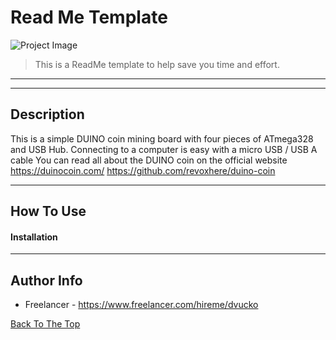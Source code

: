 # Read Me Template

![Project Image](project-image-url)

> This is a ReadMe template to help save you time and effort.

---


---

## Description

This is a simple DUINO coin mining board with four pieces of ATmega328 and USB Hub. Connecting to a computer is easy with a micro USB / USB A cable
You can read all about the DUINO coin on the official website
https://duinocoin.com/
https://github.com/revoxhere/duino-coin


---

## How To Use

#### Installation





---

## Author Info

- Freelancer - https://www.freelancer.com/hireme/dvucko

[Back To The Top](#read-me-template)
